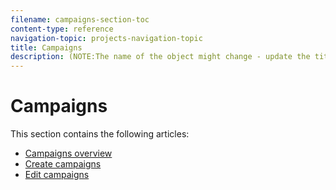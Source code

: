 ```yaml
---
filename: campaigns-section-toc
content-type: reference
navigation-topic: projects-navigation-topic
title: Campaigns
description: (NOTE:The name of the object might change - update the titles when/ if that happens. )
---
```


# Campaigns

<!--
<p data-mc-conditions="QuicksilverOrClassic.Draft mode">(NOTE:The name of the object might change - update the titles when/ if that happens. )</p>
-->

This section contains the following articles:

* [Campaigns overview](campaigns-overview.md) 
* [Create campaigns](create-campaigns.md) 
* [Edit campaigns](edit-campaigns.md)
<!--
* [Delete campaigns](delete-campaigns.md) 
* [Add objects to a campaign](add-objects-to-a-campaign.md) 
* [Manage campaign finances](manage-campaign-finances.md) 
* [Share a campaign](share-a-campaign.md)
-->


